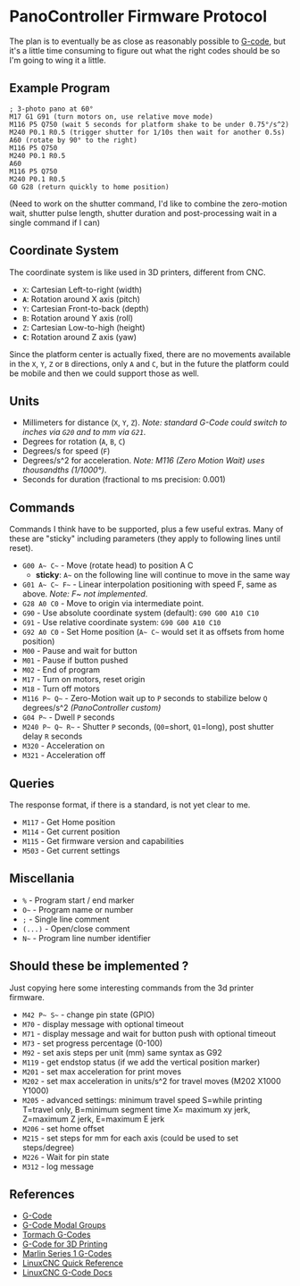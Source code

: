 PanoController Firmware Protocol
================================

The plan is to eventually be as close as reasonably possible to [G-code](), but it's a little time consuming to figure out what the right codes should be so I'm going to wing it a little.

## Example Program

```GCode
; 3-photo pano at 60°
M17 G1 G91 (turn motors on, use relative move mode)
M116 P5 Q750 (wait 5 seconds for platform shake to be under 0.75°/s^2)
M240 P0.1 R0.5 (trigger shutter for 1/10s then wait for another 0.5s)
A60 (rotate by 90° to the right)
M116 P5 Q750
M240 P0.1 R0.5
A60
M116 P5 Q750
M240 P0.1 R0.5
G0 G28 (return quickly to home position)
```

(Need to work on the shutter command, I'd like to combine the zero-motion wait, shutter pulse length, shutter duration and post-processing wait in a single command if I can)

## Coordinate System

The coordinate system is like used in 3D printers, different from CNC.

- `X`: Cartesian Left-to-right (width)
- **`A`**: Rotation around X axis (pitch)
- `Y`: Cartesian Front-to-back (depth)
- `B`: Rotation around Y axis (roll)
- `Z`: Cartesian Low-to-high (height)
- **`C`**: Rotation around Z axis (yaw)

Since the platform center is actually fixed, there are no movements available in the `X`, `Y`, `Z` or `B` directions, only `A` and `C`, but in the future the platform could be mobile and then we could support those as well.

## Units

- Millimeters for distance (`X`, `Y`, `Z`). _Note: standard G-Code could switch to inches via `G20` and to mm via `G21`_.
- Degrees for rotation (`A`, `B`, `C`)
- Degrees/s for speed (`F`)
- Degrees/s^2 for acceleration. _Note: M116 (Zero Motion Wait) uses thousandths (1/1000°)_.
- Seconds for duration (fractional to ms precision: 0.001)

## Commands

Commands I think have to be supported, plus a few useful extras.
Many of these are "sticky" including parameters (they apply to following lines until reset).

- `G00 A~ C~` - Move (rotate head) to position A C
    - **sticky**: `A~` on the following line will continue to move in the same way
- `G01 A~ C~ F~` - Linear interpolation positioning with speed F, same as above. _Note: F~ not implemented_.
- `G28 A0 C0` - Move to origin via intermediate point.
- `G90` - Use absolute coordinate system (default): `G90 G00 A10 C10`
- `G91` - Use relative coordinate system: `G90 G00 A10 C10`
- `G92 A0 C0` - Set Home position (`A~ C~` would set it as offsets from home position)
- `M00` - Pause and wait for button
- `M01` - Pause if button pushed
- `M02` - End of program
- `M17` - Turn on motors, reset origin
- `M18` - Turn off motors
- `M116 P~ Q~` - Zero-Motion wait up to `P` seconds to stabilize below `Q` degrees/s^2 *(PanoController custom)*
- `G04 P~` - Dwell `P` seconds
- `M240 P~ Q~ R~` - Shutter `P` seconds, (`Q0`=short, `Q1`=long), post shutter delay `R` seconds
- `M320` - Acceleration on 
- `M321` - Acceleration off

## Queries

The response format, if there is a standard, is not yet clear to me.

- `M117` - Get Home position
- `M114` - Get current position
- `M115` - Get firmware version and capabilities
- `M503` - Get current settings

## Miscellania

- `%` - Program start / end marker
- `O~` - Program name or number
- `;` - Single line comment
- `(...)` - Open/close comment
- `N~` - Program line number identifier

## Should these be implemented ?

Just copying here some interesting commands from the 3d printer firmware.

- `M42 P~ S~` - change pin state (GPIO)
- `M70` - display message with optional timeout
- `M71` - display message and wait for button push with optional timeout
- `M73` - set progress percentage (0-100)
- `M92` - set axis steps per unit (mm) same syntax as G92
- `M119` - get endstop status (if we add the vertical position marker)
- `M201` - set max acceleration for print moves
- `M202` - set max acceleration in units/s^2 for travel moves (M202 X1000 Y1000)
- `M205` - advanced settings:  minimum travel speed S=while printing T=travel only,  B=minimum segment time X= maximum xy jerk, Z=maximum Z jerk, E=maximum E jerk
- `M206` - set home offset
- `M215` - set steps for mm for each axis (could be used to set steps/degree)
- `M226` - Wait for pin state
- `M312` - log message

## References

- [G-Code](https://en.wikipedia.org/wiki/G-code)
- [G-Code Modal Groups](https://www.tormach.com/modal_groups_table.html
)
- [Tormach G-Codes](https://www.tormach.com/machine_codes_gcodes.html)
- [G-Code for 3D Printing](https://softsolder.com/2013/03/14/g-code-and-m-code-grand-master-list/)
- [Marlin Series 1 G-Codes](https://typeamachines.zendesk.com/hc/en-us/articles/200364725-Gcode-Supported-By-Marlin-and-Series-1)
- [LinuxCNC Quick Reference](http://linuxcnc.org/docs/html/gcode.html)
- [LinuxCNC G-Code Docs](http://linuxcnc.org/docs/html/gcode/overview.html)
